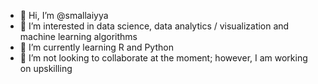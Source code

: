 - 👋 Hi, I’m @smallaiyya
- 👀 I’m interested in data science, data analytics / visualization and machine learning algorithms
- 🌱 I’m currently learning R and Python
- 💞️ I’m not looking to collaborate at the moment; however, I am working on upskilling

<!---
smallaiyya/smallaiyya is a ✨ special ✨ repository because its `README.md` (this file) appears on your GitHub profile.
You can click the Preview link to take a look at your changes.
--->
